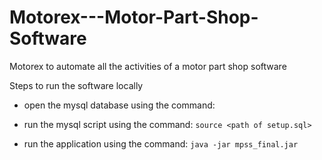 # Motorex---Motor-Part-Shop-Software
Motorex to automate all the activities of a motor part shop software


Steps to run the software locally
- open the mysql database using the command:
- run the mysql script using the command:
```source <path of setup.sql>```

- run the application using the command:
```java -jar mpss_final.jar```
